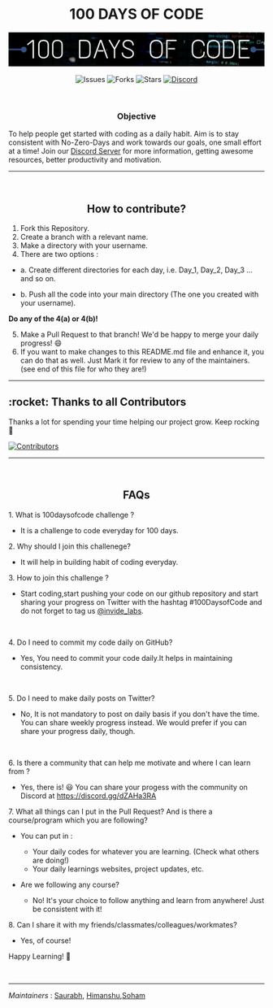 <H1 align="center"> 100 DAYS OF CODE </H1>

[![Banner](Assets/100daysOfCode.png)](https://discord.gg/JFWP8c2gPG)

<div align="center"> 

![Issues](https://img.shields.io/github/issues/Git-Commit-Show/100-Days-of-Code)
![Forks](https://img.shields.io/github/forks/Git-Commit-Show/100-Days-of-Code)
![Stars](https://img.shields.io/github/stars/Git-Commit-Show/100-Days-of-Code)
[![Discord](https://img.shields.io/badge/Join%20Our-Discord-orange)](https://discord.gg/JFWP8c2gPG)

</div>

<br/>

<H3 align="center">Objective</H3>

To help people get started with coding as a daily habit. Aim is to stay consistent with No-Zero-Days and work towards our goals, one small effort at a time! Join our [Discord Server](https://discord.gg/JFWP8c2gPG) for more information, getting awesome resources, better productivity and motivation.

---

<br/>

<H2 align="center"><b>How to contribute?</b></H2>

1. Fork this Repository.
2. Create a branch with a relevant name.
3. Make a directory with your username.
4. There are two options :
- a. Create different directories for each day, i.e. Day_1, Day_2, Day_3 ... and so on.

-  b. Push all the code into your main directory (The one you created with your username).

  **Do any of the 4(a) or 4(b)!**

5. Make a Pull Request to that branch! We'd be happy to merge your daily progress! 😄
6. If you want to make changes to this README.md file and enhance it, you can do that as well. Just Mark it for review to any of the maintainers. (see end of this file for who they are!)

---

<H2><b> :rocket: Thanks to all Contributors</H2></b>

Thanks a lot for spending your time helping our project grow. Keep rocking :tada:

[![Contributors](https://contrib.rocks/image?repo=Git-Commit-Show/100-Days-of-Code)](https://github.com/Git-Commit-Show/100-Days-of-Code/graphs/contributors)

---

<br/>

<H2 align="center"><b>FAQs</b></H2>

1\. What is 100daysofcode challenge ?
  - It is a challenge to code everyday for 100 days.

2\. Why should I join this challenege?

- It will help in building habit of coding everyday.

3\. How to join this challenge ?

- Start coding,start pushing your code on our github repository and start sharing your   progress on Twitter with the hashtag #100DaysofCode and do not forget to tag us [@invide_labs](https://twitter.com/Invide_Labs).

<br/>

4\. Do I need to commit my code daily on GitHub?

- Yes, You need to commit your code daily.It helps in maintaining consistency.

<br/>

5\. Do I need to make daily posts on Twitter?

- No, It is not mandatory to post on daily basis if you don't have the time. You can share weekly progress instead. We would prefer if you can share your progress daily, though.

<br/>

6\. Is there a community that can help me motivate and where I can learn from ?

- Yes, there is! 😃 You can share your progess with the community on Discord at <https://discord.gg/dZAHa3RA>

7\. What all things can I put in the Pull Request? And is there a course/program which you are following?

- You can put in :
  - Your daily codes for whatever you are learning. (Check what others are doing!)
  - Your daily learnings websites, project updates, etc.

- Are we following any course?
  - No! It's your choice to follow anything and learn from anywhere! Just be consistent with it!

8\. Can I share it with my friends/classmates/colleagues/workmates?

- Yes, of course!

Happy Learning! :tada:

<br/>

---
_Maintainers_ : [Saurabh](https://github.com/srbhr), [Himanshu](https://github.com/himanshu007-creator),[Soham](https://github.com/soham117)
